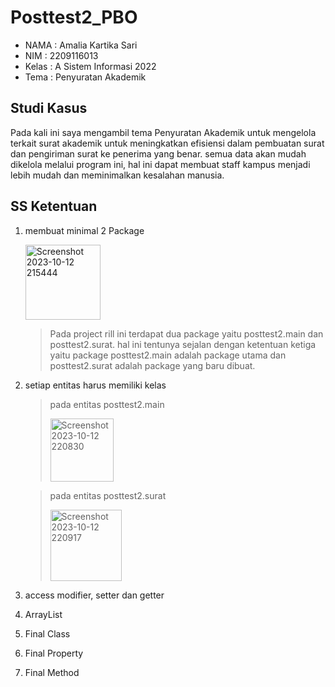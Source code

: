 # Posttest2_PBO
* NAMA  : Amalia Kartika Sari
* NIM   : 2209116013
* Kelas : A Sistem Informasi 2022
* Tema  : Penyuratan Akademik

## Studi Kasus
Pada kali ini saya mengambil tema Penyuratan Akademik untuk mengelola terkait surat akademik untuk meningkatkan efisiensi dalam pembuatan surat dan pengiriman surat ke penerima yang benar. semua data akan mudah dikelola melalui program ini, hal ini dapat membuat staff kampus menjadi lebih mudah dan meminimalkan kesalahan manusia.

## SS Ketentuan
1. membuat minimal 2 Package
   >
   <img width="120" alt="Screenshot 2023-10-12 215444" src="https://github.com/AmaliaKartika013/Posttest2_PBO/assets/147727344/1570fb53-15a4-4e5e-a1b6-ace0b1bf2347">
   
   > Pada project rill ini terdapat dua package yaitu posttest2.main dan posttest2.surat. hal ini tentunya sejalan dengan ketentuan ketiga yaitu package posttest2.main adalah package utama dan posttest2.surat adalah package yang baru dibuat.

3. setiap entitas harus memiliki kelas
   > pada entitas posttest2.main
   >
   > <img width="101" alt="Screenshot 2023-10-12 220830" src="https://github.com/AmaliaKartika013/Posttest2_PBO/assets/147727344/85082525-5744-4753-b51a-8d4ac53b6271">

   > pada entitas posttest2.surat
   >
   > <img width="114" alt="Screenshot 2023-10-12 220917" src="https://github.com/AmaliaKartika013/Posttest2_PBO/assets/147727344/0128c442-4de8-46be-bba1-87393475de11">

5. access modifier, setter dan getter
6. ArrayList
7. Final Class
8. Final Property
9. Final Method
